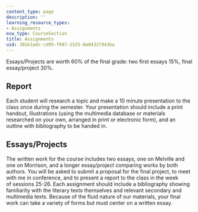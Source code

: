 ```yaml
---
content_type: page
description: ''
learning_resource_types:
- Assignments
ocw_type: CourseSection
title: Assignments
uid: 302e1adc-cd95-f697-1525-0a04327943ba
---
```


Essays/Projects are worth 60% of the final grade: two first essays 15%, final essay/project 30%.

Report
------

Each student will research a topic and make a 10 minute presentation to the class once during the semester. Your presentation should include a print handout, illustrations (using the multimedia database or materials researched on your own, arranged in print or electronic form), and an outline with bibliography to be handed in.

Essays/Projects
---------------

The written work for the course includes two essays, one on Melville and one on Morrison, and a longer essay/project comparing works by both authors. You will be asked to submit a proposal for the final project, to meet with me in conference, and to present a report to the class in the week of sessions 25-26. Each assignment should include a bibliography showing familiarity with the literary texts themselves and relevant secondary and multimedia texts. Because of the fluid nature of our materials, your final work can take a variety of forms but must center on a written essay.
